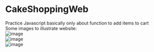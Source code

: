 # CakeShoppingWeb
Practice Javascript basically only about function to add items to cart <br />
Some images to illustrate website: <br />
![image](https://github.com/cuongnv03/CakeShoppingWeb/assets/100533640/61d58be1-697a-402c-8085-b5f67864b5ea) <br />
![image](https://github.com/cuongnv03/CakeShoppingWeb/assets/100533640/34a2d28e-85d7-46c7-ac80-e0f1ae3c693a) <br />
![image](https://github.com/cuongnv03/CakeShoppingWeb/assets/100533640/089e3a0a-0235-4289-9842-a00e41e540f1) <br />
